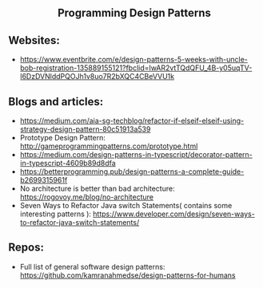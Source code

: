<h2 align="center">Programming Design Patterns</h2>

## Websites:

- https://www.eventbrite.com/e/design-patterns-5-weeks-with-uncle-bob-registration-135889155121?fbclid=IwAR2vtTQdQFU_4B-y05uqTV-l6DzDVNlddPQOJh1v8uo7R2bXQC4CBeVVU1k

## Blogs and articles:

- https://medium.com/aia-sg-techblog/refactor-if-elseif-elseif-using-strategy-design-pattern-80c51913a539
- Prototype Design Pattern: http://gameprogrammingpatterns.com/prototype.html
- https://medium.com/design-patterns-in-typescript/decorator-pattern-in-typescript-4609b89d8dfa
- https://betterprogramming.pub/design-patterns-a-complete-guide-b2699315961f
- No architecture is better than bad architecture: https://rogovoy.me/blog/no-architecture
- Seven Ways to Refactor Java switch Statements( contains some interesting patterns ): https://www.developer.com/design/seven-ways-to-refactor-java-switch-statements/

## Repos:

- Full list of general software design patterns: https://github.com/kamranahmedse/design-patterns-for-humans
